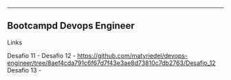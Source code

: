 -------------------------------------------------------------------
Bootcampd Devops Engineer
-------------------------------------------------------------------

Links

Desafio 11 - 
Desafio 12 - https://github.com/matyriedel/devops-engineer/tree/8aef4cda791c6f67d7f43e3ae8d73810c7db2763/Desafio_12
Desafio 13 - 